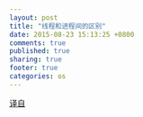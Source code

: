 ```yaml
---
layout: post
title: "线程和进程间的区别"
date: 2015-08-23 15:13:25 +0800
comments: true
published: true
sharing: true
footer: true
categories: os
---
```



[译自](http://www.programmerinterview.com/index.php/operating-systems/thread-vs-process/)